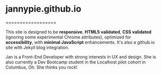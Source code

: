 # jannypie.github.io
==================

This site is designed to be **responsive**, **HTML5 validated**, **CSS validated** (ignoring some experimental Chrome attributes), optimized for **accessibility**, with **minimal JavaScript** enhancements. It's also a github.io site with Jekyll blog integration.

Jan is a Front-End Developer with strong interests in UX and design. She is also currently a Dev Bootcamp student in the Localhost pilot cohort in Columbus, Oh. She thinks you rock!
